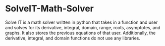 # SolveIT-Math-Solver
Solve IT is a math solver written in python that takes in a function and user and solves for its derivative, integral, domain, range, roots, asymptotes, and graphs. It also stores the previous equations of that user. Additionally, the derivative, integral, and domain functions do not use any libraries.
